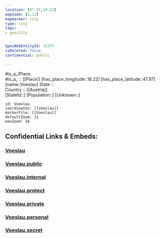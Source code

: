 ```yaml
---
location: [47.97,16.22] 
mapzoom: [7,12] 
mapmarker: city 
type: City
tags:
- geo/City


SpocWebEntityId: 35375
isDeleted: false
confidential: public

---
```

#is_a_/Place  
#is_a_ :: [[Place]] 
[has_place_longitude::16.22] 
[has_place_latitude::47.97] 
[name::Voeslau] 
State ::  
Country :: [[Austria]]  
[StateId::] 
[Population::] 
[Unknown::] 


```leaflet
id: Voeslau
coordinates: [[Voeslau]] 
markerFile: [[Voeslau]] 
defaultZoom: 11 
maxZoom: 18
```


## Confidential Links & Embeds: 

### [Voeslau](/_Standards/Earth/Continent/Europe/Europe~Central/Austria/Austrias_States/Niederösterreich/City/Voeslau.md) 

### [Voeslau.public](/_public/Earth/Continent/Europe/Europe~Central/Austria/Austrias_States/Niederösterreich/City/Voeslau.public.md) 

### [Voeslau.internal](/_internal/Earth/Continent/Europe/Europe~Central/Austria/Austrias_States/Niederösterreich/City/Voeslau.internal.md) 

### [Voeslau.protect](/_protect/Earth/Continent/Europe/Europe~Central/Austria/Austrias_States/Niederösterreich/City/Voeslau.protect.md) 

### [Voeslau.private](/_private/Earth/Continent/Europe/Europe~Central/Austria/Austrias_States/Niederösterreich/City/Voeslau.private.md) 

### [Voeslau.personal](/_personal/Earth/Continent/Europe/Europe~Central/Austria/Austrias_States/Niederösterreich/City/Voeslau.personal.md) 

### [Voeslau.secret](/_secret/Earth/Continent/Europe/Europe~Central/Austria/Austrias_States/Niederösterreich/City/Voeslau.secret.md)

